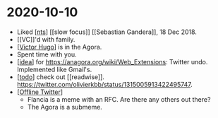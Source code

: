 # 2020-10-10

 - Liked [[nts]] [[slow focus]] [[Sebastian Gandera]], 18 Dec 2018.
 - [[VC]]'d with family.
 - [[Victor Hugo]] is in the Agora.
 - Spent time with you.
 - [[idea]] for https://anagora.org/wiki/Web_Extensions: Twitter undo. Implemented like Gmail's.
 - [[todo]] check out [[readwise]]. https://twitter.com/olivierkbb/status/1315005913422495747.
 - [[Offline Twitter]]
   - Flancia is a meme with an RFC. Are there any others out there?
   - The Agora is a submeme.

[//begin]: # "Autogenerated link references for markdown compatibility"
[nts]: ../nts.md "Nts"
[Victor Hugo]: ../victor-hugo.md "Victor Hugo"
[idea]: ../idea.md "Idea"
[todo]: ../todo.md "Todo"
[Offline Twitter]: ../offline-twitter.md "Offline Twitter"
[//end]: # "Autogenerated link references"